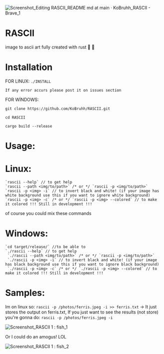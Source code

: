 ![Screenshot_Editing RASCII_README md at main · KoBruhh_RASCII - Brave_1](https://user-images.githubusercontent.com/101834410/204127025-b98aaf39-778b-468b-8f41-36fd858708e8.png)

# RASCII
image to ascii art fully created with rust 🦀 🚀

# Installation

FOR LINUX:
`./INSTALL`

`If any error accurs please post it on issues section`

FOR WİNDOWS:

`git clone https://github.com/KoBruhh/RASCII.git`

`cd RASCII`

`cargo build --release`

# Usage:

# Linux:
```shell
`rascii --help` // to get help
`rascii --path <img/to/path>` /* or */ `rascii -p <img/to/path>`
`rascii -p <img> -i` // to invert black and white! (if your image has white background use this if you want to ignore white background)
`rascii -p <img> -c` /* or */ `rascii -p <img> --colored` // to make it colored !!! Still in development !!!
```
of course you could mix these commands

# Windows:
```shell
`cd target/release/` //to be able to 
`./rascii --help` // to get help
 `./rascii --path <img/to/path>` /* or */ `rascii -p <img/to/path>`
 `./rascii -p <img> -i` // to invert black and white! (if your image has black background use this if you want to ignore black background)
 `./rascii -p <img> -c` /* or */ `./rascii -p <img> --colored` // to make it colored !!! Still in development !!!
```

# Samples:

Im on linux so:
`rascii -p /photos/ferris.jpeg -i >> ferris.txt` -> It just stores the output on ferris.txt, If you just want to see the results (not store) you're gonna do: `rascii -p /photos/ferris.jpeg -i`

![Screenshot_RASCII 1 : fish_1](https://user-images.githubusercontent.com/101834410/204127853-2e607251-5675-4d9b-aa19-a9d8a8bc687a.png)


Or I could do an amogus! LOL

![Screenshot_RASCII 1 : fish_2](https://user-images.githubusercontent.com/101834410/204127907-eddd1e68-4442-4eb7-bc58-28216ae68020.png)
